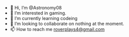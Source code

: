 - 👋 Hi, I’m @Astronomy08
- 👀 I’m interested in gaming.
- 🌱 I’m currently learning codeing
- 💞️ I’m looking to collaborate on nothing at the moment.
- 📫 How to reach me roverplays4@gmail.com

<!---
Astronomy08/Astronomy08 is a ✨ special ✨ repository because its `README.md` (this file) appears on your GitHub profile.
You can click the Preview link to take a look at your changes.
--->
